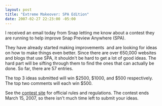 ```yaml
---
layout: post
title: "Extreme Makeover: SPA Edition"
date: 2007-02-27 22:23:00 -05:00
---
```


I received an email today from Snap letting me know about a contest they are running to help improve Snap Preview Anywhere (SPA).

They have already started making improvements  and are looking for ideas on how to make things even better. Since there are over 650,000 websites and blogs that use SPA, it shouldn't be hard to get a lot of good ideas. The hard part will be sifting through them to find the ones that can actually be done. So far, there are 57 entries.

The top 3 ideas submitted will win $2500, $1000, and $500 respectively. The top two comments will each win $500. 

See the [contest site](http://contest.snap.com) for official rules and regulations. The contest ends March 15, 2007, so there isn't much time left to submit your ideas.
